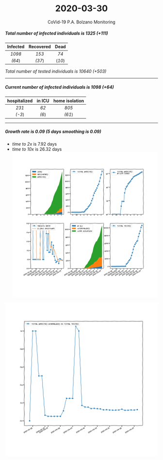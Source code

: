 <div align='center'>

# 2020-03-30
CoVid-19 P.A. Bolzano Monitoring
</div>

##### Total number of infected individuals is 1325 (+111)
Infected | Recovered | Dead
:---: | :---: | :---:
*1098* | *153* | *74*
*(64*) | *(37*) | (*10*)

*Total number of tested individuals is 10640 (+503)*
***
##### Current number of infected individuals is 1098 (+64)
hospitalized | in ICU | home isolation
:---: | :---: | :---:
*231* |*62* |*805*
*(-3*) |*(6*) |*(61*)
***
##### Growth rate is 0.09 (5 days smoothing is 0.09)
- *time to 2x* is 7.92 days
- *time to 10x* is 26.32 days
![stats][stats]

![infected_normalized][infected_normalized]

[stats]: stats_P.A.Bolzano.png
[infected_normalized]: infected_normalized_P.A.Bolzano.png
